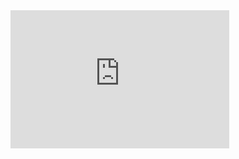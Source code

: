 <iframe src="https://koreaoffice-my.sharepoint.com/personal/imssh186_korea_edu/_layouts/15/Doc.aspx?sourcedoc={8965f179-b1eb-4ce0-97f9-37b4cfbf1bfa}&amp;action=embedview&amp;wdAr=1.7777777777777777" width="350px" height="221px" frameborder="0">포함된 <a target="_blank" href="https://office.com"></iframe>
